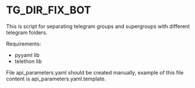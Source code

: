 # TG_DIR_FIX_BOT

This is script for separating telegram groups and supergroups with different telegram folders.

Requirements:
- pyyaml lib
- telethon lib

File api_parameters.yaml should be created manually, example of this file content is api_parameters.yaml.template.